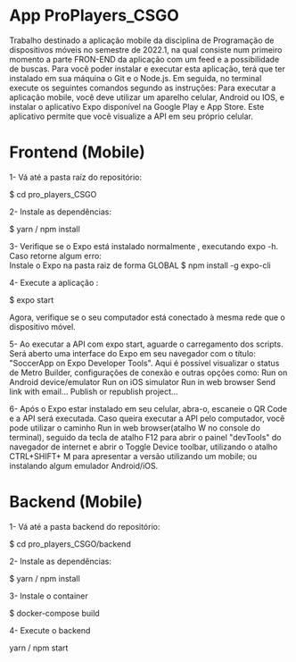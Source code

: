# App ProPlayers_CSGO
Trabalho destinado a aplicação mobile da disciplina de Programação de dispositivos móveis no semestre de 2022.1, na qual consiste num primeiro momento a parte FRON-END da aplicação com um feed e a possibilidade de buscas.  Para você poder instalar e executar esta aplicação, terá que ter instalado em sua máquina o Git e o Node.js. Em seguida, no terminal execute os seguintes comandos segundo as instruções:  Para executar a aplicação mobile, você deve utilizar um aparelho celular, Android ou IOS, e instalar o aplicativo Expo disponível na Google Play e App Store. Este aplicativo permite que você visualize a API em seu próprio celular. 

# Frontend (Mobile) 

1- Vá até a pasta raíz do repositório:  

$ cd pro_players_CSGO  

2- Instale as dependências: 

$ yarn / npm install 

3- Verifique se o Expo está instalado normalmente , executando expo -h. 
Caso retorne algum erro:  
Instale o Expo na pasta raiz de forma GLOBAL  $ npm install -g expo-cli  

4- Execute a aplicação : 

$ expo start  

Agora, verifique se o seu computador está conectado à mesma rede que o dispositivo móvel.  

5- Ao executar a API com expo start, aguarde o carregamento dos scripts. Será aberto uma interface do Expo em seu navegador com o título: "SoccerApp on Expo Developer Tools". Aqui é possível visualizar o status de Metro Builder, configurações de conexão e outras opções como:  Run on Android device/emulator  Run on iOS simulator  Run in web browser  Send link with email…  Publish or republish project…  

6- Após o Expo estar instalado em seu celular, abra-o, escaneie o QR Code e a API será executada.  Caso queira executar a API pelo computador, você pode utilizar o caminho Run in web browser(atalho W no console do terminal), seguido da tecla de atalho F12 para abrir o painel "devTools" do navegador de internet e abrir o Toggle Device toolbar, utilizando o atalho CTRL+SHIFT+ M para apresentar a versão utilizando um mobile; ou instalando algum emulador Android/iOS.

# Backend (Mobile) 

1- Vá até a pasta backend do repositório:  

$ cd pro_players_CSGO/backend  

2- Instale as dependências: 

$ yarn / npm install 

3- Instale o container

$ docker-compose build

4- Execute o backend

yarn / npm start
